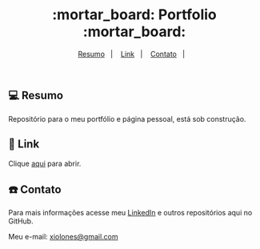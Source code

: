 <h1 align="center">
  :mortar_board: Portfolio :mortar_board:
</h1>

<p align="center">
<a href="#-projeto">Resumo</a>&nbsp;&nbsp;&nbsp;|&nbsp;&nbsp;&nbsp;
  <a href="#rocket-tecnologias">Link</a>&nbsp;&nbsp;&nbsp;|&nbsp;&nbsp;&nbsp;  
  <a href="#-layout">Contato</a>&nbsp;&nbsp;&nbsp;|&nbsp;&nbsp;&nbsp;
</p>

<br>

## 💻 Resumo

Repositório para o meu portfólio e página pessoal, está sob construção.


## :rocket: Link

Clique [aqui](https://Gabriel-Wendel.github.io/) para abrir.

## :telephone: Contato

Para mais informações acesse meu [LinkedIn](https://www.linkedin.com/in/gabriel-wendel-de-oliveira/) e outros repositórios aqui no GitHub. 

Meu e-mail: xiolones@gmail.com

